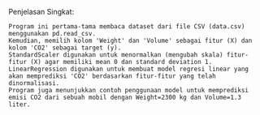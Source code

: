 Penjelasan Singkat:

    Program ini pertama-tama membaca dataset dari file CSV (data.csv) menggunakan pd.read_csv.
    Kemudian, memilih kolom 'Weight' dan 'Volume' sebagai fitur (X) dan kolom 'CO2' sebagai target (y).
    StandardScaler digunakan untuk menormalkan (mengubah skala) fitur-fitur (X) agar memiliki mean 0 dan standard deviation 1.
    LinearRegression digunakan untuk membuat model regresi linear yang akan memprediksi 'CO2' berdasarkan fitur-fitur yang telah dinormalisasi.
    Program juga menunjukkan contoh penggunaan model untuk memprediksi emisi CO2 dari sebuah mobil dengan Weight=2300 kg dan Volume=1.3 liter.